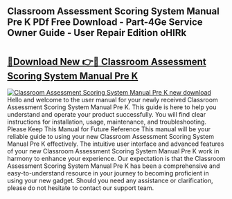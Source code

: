 ## Classroom Assessment Scoring System Manual Pre K PDf Free Download - Part-4Ge Service Owner Guide - User Repair Edition oHIRk

# <h2><a href="http://bc19292.oget.top/?id=Classroom+Assessment+Scoring+System+Manual+Pre+K">🔗Download New 👉🔴 Classroom Assessment Scoring System Manual Pre K</a></h2>

[![Classroom Assessment Scoring System Manual Pre K new download](https://i.imgur.com/5g1atiW.png)](http://bc19292.oget.top/?id=Classroom+Assessment+Scoring+System+Manual+Pre+K)
Hello and welcome to the user manual for your newly received Classroom Assessment Scoring System Manual Pre K. This guide is here to help you understand and operate your product successfully. You will find clear instructions for installation, usage, maintenance, and troubleshooting. Please Keep This Manual for Future Reference This manual will be your reliable guide to using your new Classroom Assessment Scoring System Manual Pre K effectively. The intuitive user interface and advanced features of your new Classroom Assessment Scoring System Manual Pre K work in harmony to enhance your experience. Our expectation is that the Classroom Assessment Scoring System Manual Pre K has been a comprehensive and easy-to-understand resource in your journey to becoming proficient in using your new gadget. Should you need any assistance or clarification, please do not hesitate to contact our support team.
